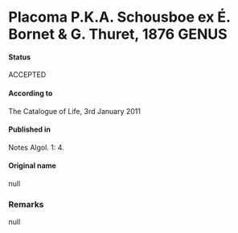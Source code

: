 Placoma P.K.A. Schousboe ex É. Bornet & G. Thuret, 1876 GENUS
=======

#### Status
ACCEPTED

#### According to
The Catalogue of Life, 3rd January 2011

#### Published in
Notes Algol. 1: 4.

#### Original name
null

### Remarks
null
